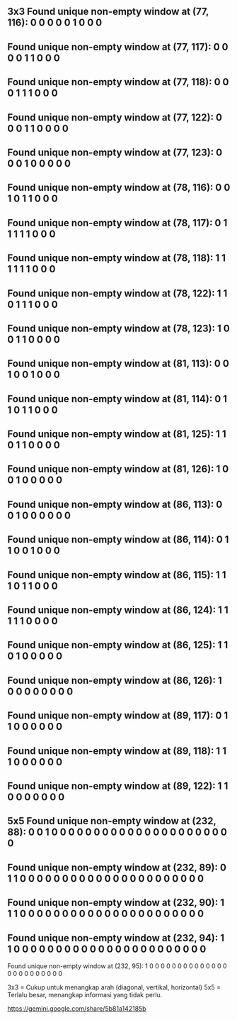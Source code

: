 3x3
Found unique non-empty window at (77, 116):
0 0 0 
0 0 1 
0 0 0 
----------------------
Found unique non-empty window at (77, 117):
0 0 0 
0 1 1 
0 0 0 
----------------------
Found unique non-empty window at (77, 118):
0 0 0 
1 1 1 
0 0 0 
----------------------
Found unique non-empty window at (77, 122):
0 0 0 
1 1 0 
0 0 0 
----------------------
Found unique non-empty window at (77, 123):
0 0 0 
1 0 0 
0 0 0 
----------------------
Found unique non-empty window at (78, 116):
0 0 1 
0 1 1 
0 0 0 
----------------------
Found unique non-empty window at (78, 117):
0 1 1 
1 1 1 
0 0 0 
----------------------
Found unique non-empty window at (78, 118):
1 1 1 
1 1 1 
0 0 0 
----------------------
Found unique non-empty window at (78, 122):
1 1 0 
1 1 1 
0 0 0 
----------------------
Found unique non-empty window at (78, 123):
1 0 0 
1 1 0 
0 0 0 
----------------------
Found unique non-empty window at (81, 113):
0 0 1 
0 0 1 
0 0 0 
----------------------
Found unique non-empty window at (81, 114):
0 1 1 
0 1 1 
0 0 0 
----------------------
Found unique non-empty window at (81, 125):
1 1 0 
1 1 0 
0 0 0 
----------------------
Found unique non-empty window at (81, 126):
1 0 0 
1 0 0 
0 0 0 
----------------------
Found unique non-empty window at (86, 113):
0 0 1 
0 0 0 
0 0 0 
----------------------
Found unique non-empty window at (86, 114):
0 1 1 
0 0 1 
0 0 0 
----------------------
Found unique non-empty window at (86, 115):
1 1 1 
0 1 1 
0 0 0 
----------------------
Found unique non-empty window at (86, 124):
1 1 1 
1 1 0 
0 0 0 
----------------------
Found unique non-empty window at (86, 125):
1 1 0 
1 0 0 
0 0 0 
----------------------
Found unique non-empty window at (86, 126):
1 0 0 
0 0 0 
0 0 0 
----------------------
Found unique non-empty window at (89, 117):
0 1 1 
0 0 0 
0 0 0 
----------------------
Found unique non-empty window at (89, 118):
1 1 1 
0 0 0 
0 0 0 
----------------------
Found unique non-empty window at (89, 122):
1 1 0 
0 0 0 
0 0 0 
----------------------

5x5
Found unique non-empty window at (232, 88):
0 0 1 0 0 
0 0 0 0 0 
0 0 0 0 0 
0 0 0 0 0 
0 0 0 0 0 
----------------------
Found unique non-empty window at (232, 89):
0 1 1 0 0 
0 0 0 0 0 
0 0 0 0 0 
0 0 0 0 0 
0 0 0 0 0 
----------------------
Found unique non-empty window at (232, 90):
1 1 1 0 0 
0 0 0 0 0 
0 0 0 0 0 
0 0 0 0 0 
0 0 0 0 0 
----------------------
Found unique non-empty window at (232, 94):
1 1 0 0 0 
0 0 0 0 0 
0 0 0 0 0 
0 0 0 0 0 
0 0 0 0 0 
----------------------
Found unique non-empty window at (232, 95):
1 0 0 0 0 
0 0 0 0 0 
0 0 0 0 0 
0 0 0 0 0 
0 0 0 0 0 

3x3 = Cukup untuk menangkap arah (diagonal, vertikal, horizontal)
5x5 = Terlalu besar, menangkap informasi yang tidak perlu.

https://gemini.google.com/share/5b81a142185b